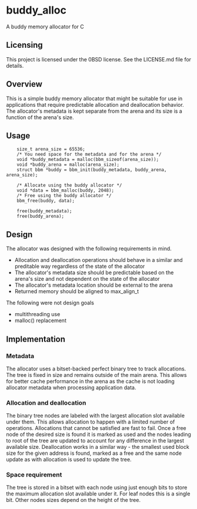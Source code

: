 # buddy_alloc
A buddy memory allocator for C

## Licensing

This project is licensed under the 0BSD license. See the LICENSE.md file for details.

## Overview

This is a simple buddy memory allocator that might be suitable for use in applications that require predictable allocation and deallocation behavior. The allocator's metadata is kept separate from the arena and its size is a function of the arena's size.

## Usage

```
	size_t arena_size = 65536;
	/* You need space for the metadata and for the arena */
	void *buddy_metadata = malloc(bbm_sizeof(arena_size));
	void *buddy_arena = malloc(arena_size);
	struct bbm *buddy = bbm_init(buddy_metadata, buddy_arena, arena_size);

	/* Allocate using the buddy allocator */
	void *data = bbm_malloc(buddy, 2048);
	/* Free using the buddy allocator */
	bbm_free(buddy, data);

	free(buddy_metadata);
	free(buddy_arena);
```

## Design

The allocator was designed with the following requirements in mind.

- Allocation and deallocation operations should behave in a similar and preditable way regardless of the state of the allocator
- The allocator's metadata size should be predictable based on the arena's size and not dependent on the state of the allocator
- The allocator's metadata location should be external to the arena
- Returned memory should be aligned to max_align_t

The following were not design goals

- multithreading use
- malloc() replacement

## Implementation

### Metadata

The allocator uses a bitset-backed perfect binary tree to track allocations. The tree is fixed in size and remains outside of the main arena. This allows for better cache performance in the arena as the cache is not loading allocator metadata when processing application data.

### Allocation and deallocation

The binary tree nodes are labeled with the largest allocation slot available under them. This allows allocation to happen with a limited number of operations. Allocations that cannot be satisfied are fast to fail. Once a free node of the desired size is found it is marked as used and the nodes leading to root of the tree are updated to account for any difference in the largest available size. Deallocation works in a similar way - the smallest used block size for the given address is found, marked as a free and the same node update as with allocation is used to update the tree. 

### Space requirement

The tree is stored in a bitset with each node using just enough bits to store the maximum allocation slot available under it. For leaf nodes this is a single bit. Other nodes sizes depend on the height of the tree.
